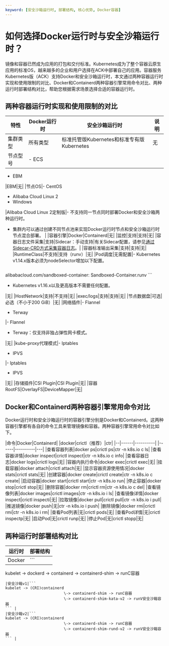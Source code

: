```yaml
---
keyword: [安全沙箱运行时, 部署结构, 核心优势, Docker容器]
---
```


# 如何选择Docker运行时与安全沙箱运行时？

镜像和容器已然成为应用的打包和交付标准。Kubernetes成为了整个容器云原生应用的标准OS，越来越多的企业和用户选择在ACK中部署自己的应用。容器服务Kubernetes版（ACK）支持Docker和安全沙箱运行时，本文通过两种容器运行时实现和使用限制的对比、Docker和Containerd两种容器引擎常用命令对比、两种运行时部署结构对比，帮助您根据需求场景选择合适的容器运行时。

## 两种容器运行时实现和使用限制的对比

|特性|Docker运行时|安全沙箱运行时|说明|
|--|---------|-------|--|
|集群类型|所有类型|标准托管版Kubernetes和标准专有版Kubernetes|无|
|节点型号|-   ECS
-   EBM

|EBM|无|
|节点OS|-   CentOS
-   Alibaba Cloud Linux 2
-   Windows

|Alibaba Cloud Linux 2定制版|-   不支持同一节点同时部署Docker和安全沙箱两种运行时。
-   集群内可以通过创建不同节点池来实现Docker运行时节点和安全沙箱运行时节点混合部署。 |
|容器引擎|Docker|Containerd|无|
|监控|支持|支持|无|
|容器日志文件采集|支持|Sidecar：手动支持|有关Sidecar配置，请参见[通过Sidecar-CRD方式采集容器日志](/intl.zh-CN/数据采集/Logtail采集/采集容器日志/通过Sidecar-CRD方式采集容器日志.md)。|
|容器标准输出采集|支持|支持|无|
|RuntimeClass|不支持|支持（runv）|无|
|Pod调度|无需配置|-   Kubernetes v1.14.x版本必须为nodeSelector增加以下配置。

    ```
alibabacloud.com/sandboxed-container: Sandboxed-Container.runv
    ```

-   Kubernetes v1.16.x以及更高版本不需要任何配置。

|无|
|HostNetwork|支持|不支持|无|
|exec/logs|支持|支持|无|
|节点数据盘|可选|必选（不小于200 GiB）|无|
|网络插件|-   Flannel
-   Terway

|-   Flannel
-   Terway：仅支持非独占弹性网卡模式。

|无|
|kube-proxy代理模式|-   Iptables
-   IPVS

|-   Iptables
-   IPVS

|无|
|存储插件|CSI Plugin|CSI Plugin|无|
|容器RootFS|OverlayFS|DeviceMapper|无|

## Docker和Containerd两种容器引擎常用命令对比

Docker运行时和安全沙箱运行时的容器引擎分别是Docker和Containerd。这两种容器引擎都有各自的命令工具来管理镜像和容器。两种容器引擎常用命令对比如下。

|命令|Docker|Containerd|
|docker|crictl（推荐）|ctr|
|--|------|----------|
|------|----------|---|
|查看容器列表|docker ps|crictl ps|ctr -n k8s.io c ls|
|查看容器详情|docker inspect|crictl inspect|ctr -n k8s.io c info|
|查看容器日志|docker logs|crictl logs|无|
|容器内执行命令|docker exec|crictl exec|无|
|挂载容器|docker attach|crictl attach|无|
|显示容器资源使用情况|docker stats|crictl stats|无|
|创建容器|docker create|crictl create|ctr -n k8s.io c create|
|启动容器|docker start|crictl start|ctr -n k8s.io run|
|停止容器|docker stop|crictl stop|无|
|删除容器|docker rm|crictl rm|ctr -n k8s.io c del|
|查看镜像列表|docker images|crictl images|ctr -n k8s.io i ls|
|查看镜像详情|docker inspect|crictl inspecti|无|
|拉取镜像|docker pull|crictl pull|ctr -n k8s.io i pull|
|推送镜像|docker push|无|ctr -n k8s.io i push|
|删除镜像|docker rmi|crictl rmi|ctr -n k8s.io i rm|
|查看Pod列表|无|crictl pods|无|
|查看Pod详情|无|crictl inspectp|无|
|启动Pod|无|crictl runp|无|
|停止Pod|无|crictl stopp|无|

## 两种运行时部署结构对比

|运行时|部署结构|
|---|----|
|Docker|```
kubelet -> dockerd -> containerd -> containerd-shim -> runC容器
``` |
|安全沙箱v1|```
kubelet -> (CRI)containerd
                          \-> containerd-shim -> runC容器
                          \-> containerd-shim-kata-v2 -> runV安全沙箱容器
``` |
|安全沙箱v2|```
kubelet -> (CRI)containerd
                          \-> containerd-shim -> runC容器
                          \-> containerd-shim-rund-v2 -> runV安全沙箱容器
``` |

